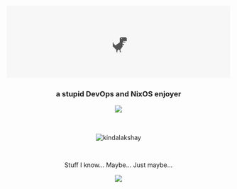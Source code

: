 <img src="https://raw.githubusercontent.com/kindaLakshay/kindaLakshay/main/resources/dino.gif" alt="Chrome Dino">
<!-- <img src="https://raw.githubusercontent.com/kindaLakshay/kindaLakshay/main/resources/banner.png" alt="Hello world"> -->

<h3 align="center">a stupid DevOps and NixOS enjoyer</h3>
<p align="center"><a href="https://discord.com/users/697703757764624414"><img src="https://lanyard-profile-readme.vercel.app/api/697703757764624414"></a></p>
<br>
<p align="center"> <img src="https://komarev.com/ghpvc/?username=kindaLakshay&label=Profile%20views&color=0e75b6&style=flat" alt="kindalakshay" /> </p>
<br>


<p align="center"> Stuff I know... Maybe... Just maybe... </p>
<p align="center"><img src="https://skillicons.dev/icons?i=aws,gcp,workers,nix,terraform,nextjs,react,ts,express,tailwind,mongodb,postgres,prisma,bash,c,cpp,py,docker,kubernetes,git,postman,neovim,vim,linux,arch,md&perline=8&theme=dark"/>
</p>

